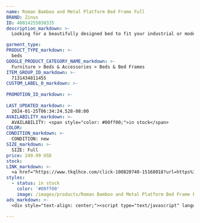 ```yaml
---
name: Roman Bamboo and Metal Platform Bed Frame Full
BRAND: Zinus
ID: 40014255030335
description_markdown: >-
  Looking for a beautifully designed bed to fit your industrial or modern interior? The Roman Bamboo and Metal Platform Bed delivers just that, plus so much more! Made from a bold and sturdy steel frame, this platform bed features a slatted headboard and low-profile footboard both made from attractively finished sustainable bamboo. This stylish mix is paired with a clean silhouette and 12-inch mattress platform that allows you plenty of space under the bed for storage.

garment_type:
PRODUCT_TYPE_markdown: >-
  beds
GOOGLE_PRODUCT_CATEGORY_NAME_markdown: >-
  Furniture > Beds & Accessories > Beds & Bed Frames
ITEM_GROUP_ID_markdown: >-
  7131434811455
CUSTOM_LABEL_0_markdown: >-
  
PROMOTION_ID_markdown: >-
  
LAST_UPDATED_markdown: >-
  2024-01-25T06:34:24.528-08:00
AVAILABILITY_markdown: >-
  AVAILABILITY: <span style="color: #00ff00;">in stock</span>
COLOR:
CONDITION_markdown: >-
  CONDITION: new
SIZE_markdown: >-
  SIZE: Full
price: 249.99 USD
stock: 
LINK_markdown: >-
  <a href="https://www.tkqlhce.com/click-100820740-15168018?url=https%3A%2F%2Fwww.zinus.com%2Fproducts%2Froman-brown-bamboo-and-metal-size-platform-bed-frame%3Fvariant%3D40014255030335" target="_blank" style="display: inline-block; padding: 10px 20px; font-size: 16px; text-align: center; text-decoration: none; cursor: pointer; border: 1px solid #3498db; color: #3498db; background-color: #fff; border-radius: 5px; transition: background-color 0.3s;">Go to Product</a>
styles:
  - status: in stock
    color: '#00ff00'
    image: /images/products/Roman Bamboo and Metal Platform Bed Frame Full/RomanWoodandmetalplatformbed_Queensize_4.jpg
ads_markdown: >-
  <div style="text-align: center;"><script type="text/javascript" language="javascript" src="https://www.kqzyfj.com/placeholder-53972247?target=_top&mouseover=N"></script></div>

---
```

